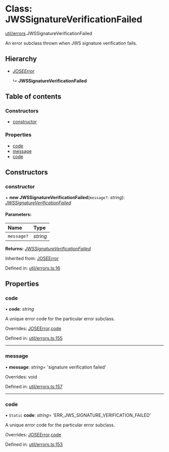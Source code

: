 # Class: JWSSignatureVerificationFailed

[util/errors](../modules/util_errors.md).JWSSignatureVerificationFailed

An error subclass thrown when JWS signature verification fails.

## Hierarchy

* [*JOSEError*](util_errors.joseerror.md)

  ↳ **JWSSignatureVerificationFailed**

## Table of contents

### Constructors

- [constructor](util_errors.jwssignatureverificationfailed.md#constructor)

### Properties

- [code](util_errors.jwssignatureverificationfailed.md#code)
- [message](util_errors.jwssignatureverificationfailed.md#message)
- [code](util_errors.jwssignatureverificationfailed.md#code)

## Constructors

### constructor

\+ **new JWSSignatureVerificationFailed**(`message?`: *string*): [*JWSSignatureVerificationFailed*](util_errors.jwssignatureverificationfailed.md)

#### Parameters:

Name | Type |
:------ | :------ |
`message?` | *string* |

**Returns:** [*JWSSignatureVerificationFailed*](util_errors.jwssignatureverificationfailed.md)

Inherited from: [JOSEError](util_errors.joseerror.md)

Defined in: [util/errors.ts:16](https://github.com/panva/jose/blob/v3.11.2/src/util/errors.ts#L16)

## Properties

### code

• **code**: *string*

A unique error code for the particular error subclass.

Overrides: [JOSEError](util_errors.joseerror.md).[code](util_errors.joseerror.md#code)

Defined in: [util/errors.ts:155](https://github.com/panva/jose/blob/v3.11.2/src/util/errors.ts#L155)

___

### message

• **message**: *string*= 'signature verification failed'

Overrides: void

Defined in: [util/errors.ts:157](https://github.com/panva/jose/blob/v3.11.2/src/util/errors.ts#L157)

___

### code

▪ `Static` **code**: *string*= 'ERR\_JWS\_SIGNATURE\_VERIFICATION\_FAILED'

A unique error code for the particular error subclass.

Overrides: [JOSEError](util_errors.joseerror.md).[code](util_errors.joseerror.md#code)

Defined in: [util/errors.ts:153](https://github.com/panva/jose/blob/v3.11.2/src/util/errors.ts#L153)
